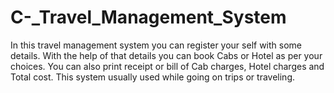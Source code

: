 # C-_Travel_Management_System
In this travel management system you can register your self with some details. With the help of that details you can book Cabs or Hotel as per your choices. You can also print receipt or bill of Cab charges, Hotel charges and Total cost. This system usually used while going on trips or traveling.
